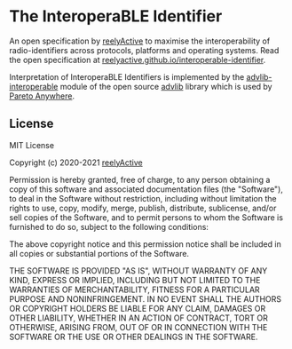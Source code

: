 The InteroperaBLE Identifier
============================

An open specification by [reelyActive](https://www.reelyactive.com) to maximise the interoperability of radio-identifiers across protocols, platforms and operating systems.  Read the open specification at [reelyactive.github.io/interoperable-identifier](https://reelyactive.github.io/interoperable-identifier/).

Interpretation of InteroperaBLE Identifiers is implemented by the [advlib-interoperable](https://github.com/reelyactive/advlib-interoperable) module of the open source [advlib](https://github.com/reelyactive/advlib) library which is used by [Pareto Anywhere](https://www.reelyactive.com/pareto/anywhere/).


License
-------

MIT License

Copyright (c) 2020-2021 [reelyActive](https://www.reelyactive.com)

Permission is hereby granted, free of charge, to any person obtaining a copy of this software and associated documentation files (the "Software"), to deal in the Software without restriction, including without limitation the rights to use, copy, modify, merge, publish, distribute, sublicense, and/or sell copies of the Software, and to permit persons to whom the Software is furnished to do so, subject to the following conditions:

The above copyright notice and this permission notice shall be included in all copies or substantial portions of the Software.

THE SOFTWARE IS PROVIDED "AS IS", WITHOUT WARRANTY OF ANY KIND, EXPRESS OR
IMPLIED, INCLUDING BUT NOT LIMITED TO THE WARRANTIES OF MERCHANTABILITY,
FITNESS FOR A PARTICULAR PURPOSE AND NONINFRINGEMENT. IN NO EVENT SHALL THE
AUTHORS OR COPYRIGHT HOLDERS BE LIABLE FOR ANY CLAIM, DAMAGES OR OTHER
LIABILITY, WHETHER IN AN ACTION OF CONTRACT, TORT OR OTHERWISE, ARISING FROM,
OUT OF OR IN CONNECTION WITH THE SOFTWARE OR THE USE OR OTHER DEALINGS IN
THE SOFTWARE.